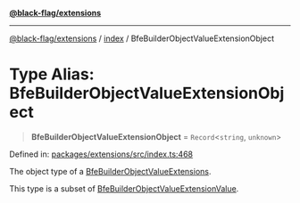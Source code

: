 [**@black-flag/extensions**](../../README.md)

***

[@black-flag/extensions](../../README.md) / [index](../README.md) / BfeBuilderObjectValueExtensionObject

# Type Alias: BfeBuilderObjectValueExtensionObject

> **BfeBuilderObjectValueExtensionObject** = `Record`\<`string`, `unknown`\>

Defined in: [packages/extensions/src/index.ts:468](https://github.com/Xunnamius/black-flag/blob/79ac029630564873580521833d41f0f37fb5eec8/packages/extensions/src/index.ts#L468)

The object type of a [BfeBuilderObjectValueExtensions](BfeBuilderObjectValueExtensions.md).

This type is a subset of [BfeBuilderObjectValueExtensionValue](BfeBuilderObjectValueExtensionValue.md).
